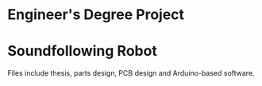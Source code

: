 # Engineer's Degree Project

# Soundfollowing Robot

Files include thesis, parts design, PCB design and Arduino-based software.
